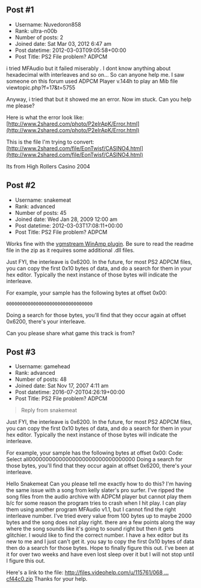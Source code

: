 ## Post #1
- Username: Nuvedoron858
- Rank: ultra-n00b
- Number of posts: 2
- Joined date: Sat Mar 03, 2012 6:47 am
- Post datetime: 2012-03-03T09:05:58+00:00
- Post Title: PS2 File problem? ADPCM

i tried MFAudio but it failed miserably  . I dont know anything about hexadecimal with interleaves and so on... So can anyone help me. I saw someone on this forum used ADPCM Player v.144h to play an Mib file viewtopic.php?f=17&t=5755

Anyway, i tried that but it showed me an error. Now im stuck. Can you help me please?


Here is what the error look like:
[http://www.2shared.com/photo/P2eIrApK/Error.html](http://www.2shared.com/photo/P2eIrApK/Error.html)


This is the file I'm trying to convert:
[http://www.2shared.com/file/EonTwisf/CASINO4.html](http://www.2shared.com/file/EonTwisf/CASINO4.html)


Its from High Rollers Casino 2004
## Post #2
- Username: snakemeat
- Rank: advanced
- Number of posts: 45
- Joined date: Wed Jan 28, 2009 12:00 am
- Post datetime: 2012-03-03T17:08:11+00:00
- Post Title: PS2 File problem? ADPCM

Works fine with the [vgmstream WinAmp plugin](http://hcs64.com/files/vgmstream/).  Be sure to read the readme file in the zip as it requires some additional .dll files.

Just FYI, the interleave is 0x6200.  In the future, for most PS2 ADPCM files, you can copy the first 0x10 bytes of data, and do a search for them in your hex editor.  Typically the next instance of those bytes will indicate the interleave.

For example, your sample has the following bytes at offset 0x00:

```
00000000000000000000000000000000
```

Doing a search for those bytes, you'll find that they occur again at offset 0x6200, there's your interleave.

Can you please share what game this track is from?
## Post #3
- Username: gamehead
- Rank: advanced
- Number of posts: 48
- Joined date: Sat Nov 17, 2007 4:11 am
- Post datetime: 2016-07-20T04:26:19+00:00
- Post Title: PS2 File problem? ADPCM

> Reply from snakemeat
>
> 

Just FYI, the interleave is 0x6200.  In the future, for most PS2 ADPCM files, you can copy the first 0x10 bytes of data, and do a search for them in your hex editor.  Typically the next instance of those bytes will indicate the interleave.

For example, your sample has the following bytes at offset 0x00:
Code: Select all00000000000000000000000000000000
Doing a search for those bytes, you'll find that they occur again at offset 0x6200, there's your interleave.

Hello Snakemeat Can you please tell me exactly how to do this? I'm having the same issue with a song from kelly slater's pro surfer. I've ripped the song files from the audio archive with ADPCM player but cannot play them b/c for some reason the program tries to crash when I hit play. I can play them using another program MFAudio v1.1, but I cannot find the right interleave number. I've tried every value from 100 bytes up to maybe 2000 bytes and the song does not play right. there are a few points along the way where the song sounds like it's going to sound right but then it gets glitchier. I would like to find the correct number. I have a hex editor but its new to me and I just can't get it. you say to copy the first 0x10 bytes of data then do a search for those bytes. Hope to finally figure this out. I've been at it for over two weeks and have even lost sleep over it but I will not stop until I figure this out. 

Here's a link to the file: [http://files.videohelp.com/u/115761/068 ... cf44c0.zip](http://files.videohelp.com/u/115761/068%20-%20STREAM_03cf44c0.zip)
Thanks for your help.
